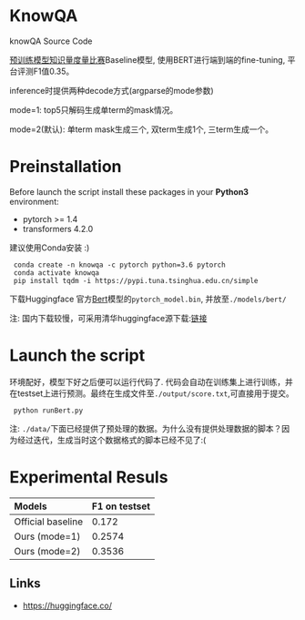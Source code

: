 
# KnowQA

knowQA Source Code 

[预训练模型知识量度量比赛](https://www.datafountain.cn/competitions/509)Baseline模型, 使用BERT进行端到端的fine-tuning, 平台评测F1值0.35。

inference时提供两种decode方式(argparse的mode参数)

mode=1: top5只解码生成单term的mask情况。

mode=2(默认): 单term mask生成三个, 双term生成1个, 三term生成一个。

# Preinstallation

Before launch the script install these packages in your **Python3** environment:
- pytorch >= 1.4
- transformers 4.2.0

建议使用Conda安装 :) 


```
 conda create -n knowqa -c pytorch python=3.6 pytorch
 conda activate knowqa
 pip install tqdm -i https://pypi.tuna.tsinghua.edu.cn/simple
```

下载Huggingface 官方[Bert](https://huggingface.co/bert-base-uncased/tree/main)模型的```pytorch_model.bin```, 并放至```./models/bert/```

注: 国内下载较慢，可采用清华huggingface源下载:[链接](https://mirrors.tuna.tsinghua.edu.cn/hugging-face-models/bert-base-cased-pytorch_model.bin)


# Launch the script

环境配好，模型下好之后便可以运行代码了. 代码会自动在训练集上进行训练，并在testset上进行预测。最终在生成文件至```./output/score.txt```,可直接用于提交。

```
 python runBert.py
```

注: ```./data/```下面已经提供了预处理的数据。为什么没有提供处理数据的脚本？因为经过迭代，生成当时这个数据格式的脚本已经不见了:(



# Experimental Resuls

| Models | F1 on testset | 
| :---------------- | :---------------|
| Official baseline | 0.172 |
| Ours (mode=1) | 0.2574 |
| Ours (mode=2) | 0.3536 |


## Links
- https://huggingface.co/

